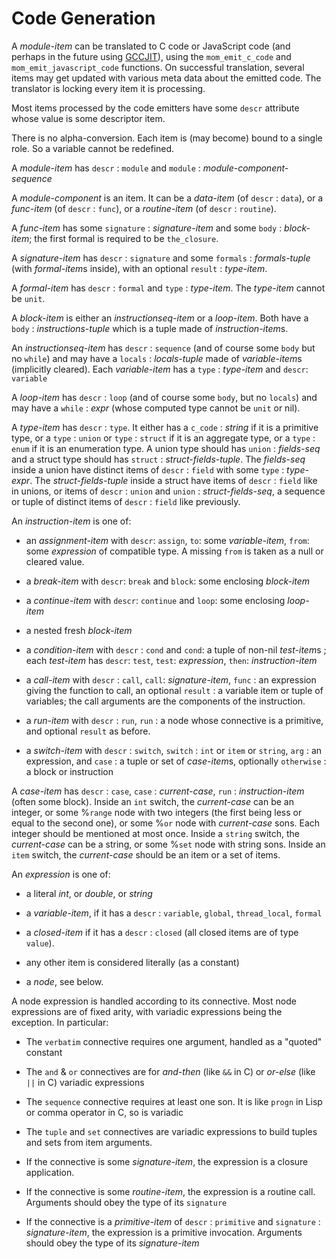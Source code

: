 <!-- -*- markdown -*- -->
# Code Generation

A *module-item* can be translated to C code or JavaScript code (and
perhaps in the future using [GCCJIT][]), using the `mom_emit_c_code`
and `mom_emit_javascript_code` functions. On successful translation,
several items may get updated with various meta data about the emitted
code. The translator is locking every item it is processing.

Most items processed by the code emitters have some `descr` attribute whose value is some descriptor item.

There is no alpha-conversion. Each item is (may become) bound to a single role. So
a variable cannot be redefined.

A *module-item* has `descr` : `module` and `module` :
*module-component-sequence*

A *module-component* is an item. It can be a *data-item* (of `descr` :
`data`), or a *func-item* (of `descr` : `func`), or a *routine-item*
(of `descr` : `routine`).

A *func-item* has some `signature` : *signature-item* and some `body` : *block-item*; the first formal is required to be `the_closure`.

A *signature-item* has `descr` : `signature` and some `formals` :
*formals-tuple* (with *formal-item*s inside), with an optional
`result` : *type-item*.

A *formal-item* has `descr` : `formal` and `type` : *type-item*. The *type-item* cannot be `unit`.

A *block-item* is either an *instructionseq-item* or a *loop-item*. Both have
a `body` : *instructions-tuple* which is a tuple made of
*instruction-item*s.

An *instructionseq-item* has `descr` : `sequence` (and of course some
`body` but no `while`) and may have a `locals` : *locals-tuple* made of
*variable-item*s (implicitly cleared). Each *variable-item* has a
`type` : *type-item* and `descr`: `variable`

A *loop-item* has `descr` : `loop` (and of course some `body`, but no
`locals`) and may have a `while` : *expr* (whose computed type cannot
be `unit` or nil).

A *type-item* has `descr` : `type`. It either has a `c_code` :
*string* if it is a primitive type, or a `type` : `union` or `type` :
`struct` if it is an aggregate type, or a `type` : `enum` if it is an
enumeration type. A union type should has `union` : *fields-seq* and a
struct type should has `struct` : *struct-fields-tuple*. The
*fields-seq* inside a union have distinct items of `descr` : `field`
with some `type` : *type-expr*. The *struct-fields-tuple* inside a
struct have items of `descr` : `field` like in unions, or items of
`descr` : `union` and `union` : *struct-fields-seq*, a sequence or
tuple of distinct items of `descr` : `field` like previously.


An *instruction-item* is one of:

* an *assignment-item* with `descr`: `assign`, `to`: some
  *variable-item*, `from`: some *expression* of compatible type. A
  missing `from` is taken as a null or cleared value.

* a *break-item* with `descr`: `break` and `block`: some enclosing *block-item*

* a *continue-item* with  `descr`: `continue` and `loop`: some enclosing *loop-item*

* a nested fresh *block-item* 

* a *condition-item* with `descr` : `cond` and `cond`: a tuple of
non-nil *test-item*s ; each *test-item* has `descr`: `test`, `test`:
*expression*, `then`: *instruction-item*

* a *call-item* with `descr` : `call`, `call`: *signature-item*, `func`
: an expression giving the function to call, an optional `result` : a
variable item or tuple of variables; the call arguments are the
components of the instruction.

* a *run-item* with `descr` : `run`, `run` : a node whose connective
is a primitive, and optional `result` as before.

* a *switch-item* with `descr` : `switch`, `switch` : `int` or `item` or
`string`, `arg` : an expression, and `case` : a tuple or set of
*case-item*s, optionally `otherwise` : a block or instruction

A *case-item* has `descr` : `case`, `case` : *current-case*, `run` :
*instruction-item* (often some block). Inside an `int` switch, the
*current-case* can be an integer, or some %`range` node with two
integers (the first being less or equal to the second one), or some
%`or` node with *current-case* sons. Each integer should be mentioned
at most once. Inside a `string` switch, the *current-case* can be a
string, or some %`set` node with string sons. Inside an `item` switch,
the *current-case* should be an item or a set of items.

An *expression* is one of:

* a literal *int*, or *double*, or *string*

* a *variable-item*, if it has a `descr` : `variable`, `global`, `thread_local`, `formal`

* a *closed-item* if it has a `descr` : `closed` (all closed items are
  of type `value`).

* any other item is considered literally (as a constant)

* a *node*, see below.


A node expression is handled according to its connective. Most node
expressions are of fixed arity, with variadic expressions being the
exception. In particular:

* The `verbatim` connective requires one argument, handled as a "quoted" constant

* The `and` & `or` connectives are for *and-then* (like `&&` in C) or
  *or-else* (like `||` in C) variadic expressions

* The `sequence` connective requires at least one son. It is like `progn` in Lisp or comma operator in C, so is variadic

* The `tuple` and `set` connectives are variadic expressions to build
  tuples and sets from item arguments.

* If the connective is some *signature-item*, the expression is a closure application.

* If the connective is some *routine-item*, the expression is a routine call. Arguments should obey the type of its `signature`

* If the connective is a *primitive-item* of `descr` : `primitive` and
  `signature` : *signature-item*, the expression is a primitive
  invocation.  Arguments should obey the type of its *signature-item*

[GCCJIT]: http://gcc.gnu.org/onlinedocs/jit/

